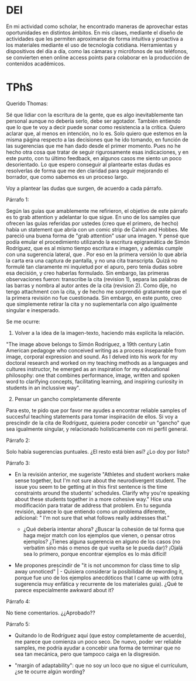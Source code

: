 # DEI

En mi actividad como scholar, he encontrado maneras de aprovechar estas oportunidades en distintos ámbitos. En mis clases, mediante el diseño de actividades que les permiten aproximarse de forma intuitiva y proactiva a los materiales mediante el uso de tecnología cotidiana. Herramientas y dispositivos del día a día, como las cámaras y micrófonos de sus teléfonos, se convierten enen online access points para colaborar en la producción de contenidos académicos.


# TPhS

Querido Thomas:

Sé que lidiar con la escritura de la gente, que es algo inevitablemente tan personal aunque no debería serlo, debe ser agotador.
También entiendo que lo que te voy a decir puede sonar como resistencia a la crítica. Quiero aclarar que, al menos en intención, no lo es. Solo quiero que estemos en la misma página respecto a las decisiones que he ido tomando, en función de las sugerencias que me han dado desde el primer momento. Pues no he hecho otra cosa que tratar de seguir rigurosamente esas indicaciones, y en este punto, con tu último feedback, en algunos casos me siento un poco desorientado. Lo que espero conseguir al plantearte estas dudas es resolverlas de forma que me den claridad para seguir mejorando el borrador, que como sabemos es un proceso largo.

Voy a plantear las dudas que surgen, de acuerdo a cada párrafo.

Párrafo 1:

Según las guías que amablemente me refirieron, el objetivo de este párrafo es to grab attention y adelantar lo que sigue. En uno de los samples que ofrecen las guías referidas por ustedes (creo que el primero, de hecho) había un statement que abría con un comic strip de Calvin and Hobbes. Me pareció una buena forma de "grab attention" usar una imagen. Y pensé que podía emular el procedimiento utilizando la escritura epigramática de Simón Rodríguez, que es al mismo tiempo escritura e imagen, y además cumple con una sugerencia lateral, que . Por eso en la primera versión lo que abría la carta era una captura de pantalla, y no una cita transcripta. Quizá no formulé tan claramente mi inquietud por el apuro, pero tenía dudas sobre esa decisión, y creo haberlas formulado. Sin embargo, las primeras observaciones fueron: transcribe la cita (revision 1), separa las palabras de las barras y nombra al autor antes de la cita (revision 2). Como dije, no tengo attachment con la cita, y de hecho me sorprendió gratamente que el la primera revisión no fue cuestionada. Sin embargo, en este punto, creo que simplemente retirar la cita y no suplementarla con algo igualmente singular e inesperado.

Se me ocurre:

1. Volver a la idea de la imagen-texto, haciendo más explícita la relación. 

"The image above belongs to Simón Rodríguez, a 19th century Latin American pedagoge who conceived writing as a process inseparable from image, corporal expression and sound. As I delved into his work for my doctoral research and worked on my teaching methods as a languages and cultures instructor, he emerged as an inspiration for my educational philosophy: one that combines performance, image, written and spoken word to clarifying concepts, facilitating learning, and inspiring curiosity in students in an inclussive way".

2. Pensar un gancho completamente diferente

Para esto, te pido que por favor me ayudes a encontrar reliable samples of succesful teaching statements para tomar inspiración de ellos. Si voy a prescindir de la cita de Rodríguez, quieiera poder concebir un "gancho" que sea igualmente singular, y relacionado holísticamente con mi perfil general.

Párrafo 2:

Solo había sugerencias puntuales. ¿El resto está bien así? ¿Lo doy por listo?

Párrafo 3:

- En la revisión anterior, me sugeriste "Athletes and student workers make sense together, but I'm not sure about the neurodivergent student. The issue you seem to be getting at in this first sentence is the time constraints around the students' schedules. Clarify why you're speaking about these students together in a more cohesive way." Hice una modificación para tratar de address that problem. En tu segunda revisión, aparece lo que entiendo como un problema diferente, adicional: " I'm not sure that what follows really addresses that."
	- ¿Qué debería intentar ahora? ¿Buscar la cohesión de tal forma que haga mejor match con los ejemplos que vienen, o pensar otros ejemplos? ¿Tienes alguna sugerencia en alguno de los casos (no verbatim sino más o menos de qué vuelta se le pueda dar)? ¡Ojalá sea lo primero, porque encontrar ejemplos es lo más difícil!

- Me propones prescindir de "it is not uncommon for class time to slip away unnoticed"
|	- Quisiera considerar la posibilidad de rewording it, porque fue uno de los ejemplos anecdóticos that I came up with (otra sugerencia muy enfática y recurrente de los materiales guía). ¿Qué te parece especialmente awkward about it?

Párrafo 4:

No tiene comentarios. ¿¿Aprobado??

Párrafo 5:

- Quitando lo de Rodríguez aquí (que estoy completamente de acuerdo), me parece que comienza un poco seco. De nuevo, poder ver reliable samples, me podría ayudar a concebir una forma de terminar que no sea tan mecánica, pero que tampoco caiga en la disgresión.

- "margin of adaptability": que no soy un loco que no sigue el currículum, ¿se te ocurre algún wording?


